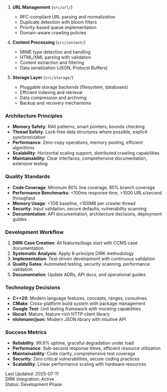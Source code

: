 
3. **URL Management** (`src/url/`)
   - RFC-compliant URL parsing and normalization
   - Duplicate detection with bloom filters
   - Priority-based queue implementation
   - Domain-aware crawling policies

4. **Content Processing** (`src/content/`)
   - MIME type detection and handling
   - HTML/XML parsing with validation
   - Content extraction and filtering
   - Data serialization (JSON, Protocol Buffers)

5. **Storage Layer** (`src/storage/`)
   - Pluggable storage backends (filesystem, databases)
   - Efficient indexing and retrieval
   - Data compression and archiving
   - Backup and recovery mechanisms

### Architecture Principles

- **Memory Safety**: RAII patterns, smart pointers, bounds checking
- **Thread Safety**: Lock-free data structures where possible, explicit synchronization
- **Performance**: Zero-copy operations, memory pooling, efficient algorithms
- **Scalability**: Horizontal scaling support, distributed crawling capabilities
- **Maintainability**: Clear interfaces, comprehensive documentation, extensive testing

### Quality Standards

- **Code Coverage**: Minimum 90% line coverage, 85% branch coverage
- **Performance Benchmarks**: <100ms response time, >1000 URLs/second throughput
- **Memory Usage**: <1GB baseline, <100MB per crawler thread
- **Security**: Input validation, secure defaults, vulnerability scanning
- **Documentation**: API documentation, architecture decisions, deployment guides

### Development Workflow

1. **DIRK Case Creation**: All features/bugs start with CCMS case documentation
2. **Systematic Analysis**: Apply 8-principle DIRK methodology
3. **Implementation**: Test-driven development with continuous validation
4. **Quality Gates**: Automated testing, security scanning, performance validation
5. **Documentation**: Update ADRs, API docs, and operational guides

### Technology Decisions

- **C++20**: Modern language features, concepts, ranges, coroutines
- **CMake**: Cross-platform build system with package management
- **Google Test**: Unit testing framework with mocking capabilities
- **libcurl**: Mature, feature-rich HTTP client library
- **nlohmann/json**: Modern JSON library with intuitive API

### Success Metrics

- **Reliability**: 99.9% uptime, graceful degradation under load
- **Performance**: Sub-second response times, efficient resource utilization
- **Maintainability**: Code clarity, comprehensive test coverage
- **Security**: Zero critical vulnerabilities, secure coding practices
- **Scalability**: Linear performance scaling with hardware resources

Last Updated: 2025-07-11  
DIRK Integration: Active  
Status: Development Phase
